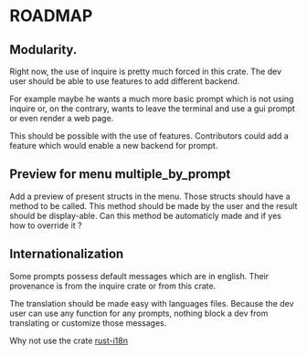 # ROADMAP

## Modularity.

Right now, the use of inquire is pretty much forced in this crate. The dev user should be able to use features to add different backend.

For example maybe he wants a much more basic prompt which is not using inquire or, on the contrary, wants to leave the terminal and use a gui prompt or even render a web page.

This should be possible with the use of features. Contributors could add a feature which would enable a new backend for prompt.


## Preview for menu multiple_by_prompt

Add a preview of present structs in the menu.
Those structs should have a method to be called. This method should be made by the user and the result should be display-able.
Can this method be automaticly made and if yes how to override it ?

## Internationalization

Some prompts possess default messages which are in english. Their provenance is from the inquire crate or from this crate.

The translation should be made easy with languages files.
Because the dev user can use any function for any prompts, nothing block a dev from translating or customize those messages.

Why not use the crate [rust-i18n](https://lib.rs/crates/rust-i18n)